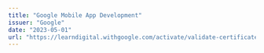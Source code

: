 ```yaml
---
title: "Google Mobile App Development"
issuer: "Google"
date: "2023-05-01"
url: "https://learndigital.withgoogle.com/activate/validate-certificate-code"
---
```

